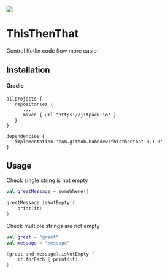[![](https://jitpack.io/v/babedev/thisthenthat.svg)](https://jitpack.io/#babedev/thisthenthat)

# ThisThenThat
Control Kotlin code flow more easier

## Installation

#### Gradle
```Gradle
allprojects {
   repositories {
      ...
      maven { url "https://jitpack.io" }
   }
}

dependencies {
   implementation 'com.github.babedev:thisthenthat:0.1.0'
}
```

## Usage

Check single string is not empty

```Kotlin
val greetMessage = someWhere()

greetMessage.isNotEmpty {
    print(it)
}
```

Check multiple strings are not empty

```Kotlin
val greet = "greet"
val message = "message"

(greet and message).isNotEmpty {
    it.forEach { print(it) }
}
```